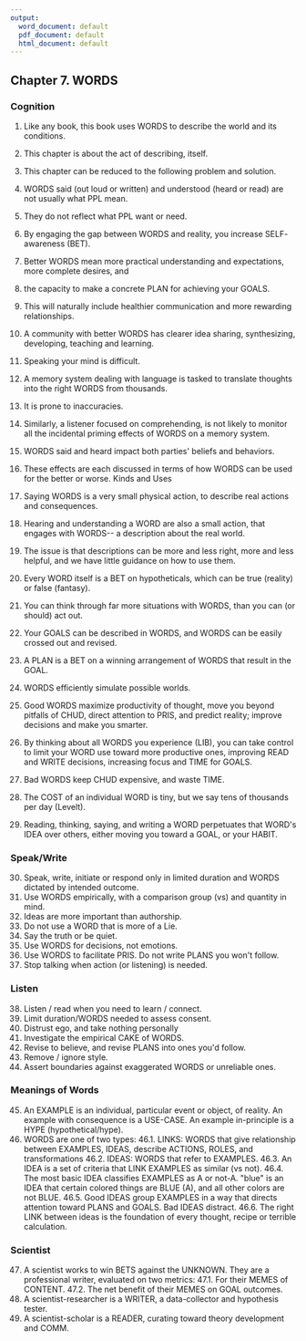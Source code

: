 ```yaml
---
output:
  word_document: default
  pdf_document: default
  html_document: default
---
```


## Chapter 7.	WORDS

### Cognition 

1.	Like any book, this book uses WORDS to describe the world and its 
conditions.
2.	This chapter is about the act of describing, itself.
3.	This chapter can be reduced to the following problem and solution. 
4.	WORDS said (out loud or written) and understood (heard or read) are 
not usually what PPL mean. 
5.	They do not reflect what PPL want or need.
6.	By engaging the gap between WORDS and reality, you increase SELF-
awareness (BET).
7.	Better WORDS mean more practical understanding and expectations, 
more complete desires, and 
8.	the capacity to make a concrete PLAN for achieving your GOALS. 
9.	This will naturally include healthier communication and more 
rewarding relationships.
10.	A community with better WORDS has clearer idea sharing, 
synthesizing, developing, teaching and learning.
 
11.	Speaking your mind is difficult.
12.	A memory system dealing with language is tasked to translate 
thoughts into the right WORDS from thousands. 
13.	It is prone to inaccuracies.
14.	Similarly, a listener focused on comprehending, is not likely to monitor 
all the incidental priming effects of WORDS on a memory system. 
15.	WORDS said and heard impact both parties' beliefs and behaviors.
16.	These effects are each discussed in terms of how WORDS can be used 
for the better or worse.
Kinds and Uses
17.	Saying WORDS is a very small physical action, to describe real actions 
and consequences. 
18.	Hearing and understanding a WORD are also a small action, that 
engages with WORDS-- a description about the real world.
19.	The issue is that descriptions can be more and less right, more and less 
helpful, and we have little guidance on how to use them.

20.	Every WORD itself is a BET on hypotheticals, which can be true (reality) 
or false (fantasy).
21.	You can think through far more situations with WORDS, than you can 
(or should) act out. 
22.	Your GOALS can be described in WORDS, and WORDS can be easily 
crossed out and revised.
23.	A PLAN is a BET on a winning arrangement of WORDS that result in the 
GOAL.
24.	WORDS efficiently simulate possible worlds. 
25.	Good WORDS maximize productivity of thought, move you beyond 
pitfalls of CHUD, direct attention to PRIS, and predict reality; improve 
decisions and make you smarter.
26.	By thinking about all WORDS you experience (LIB), you can take 
control to limit your WORD use toward more productive ones, 
improving READ and WRITE decisions, increasing focus and TIME for 
GOALS.
27.	Bad WORDS keep CHUD expensive, and waste TIME.
28.	The COST of an individual WORD is tiny, but we say tens of thousands 
per day (Levelt). 
29.	Reading, thinking, saying, and writing a WORD perpetuates that 
WORD's IDEA over others, either moving you toward a GOAL, or your 
HABIT.

### Speak/Write

30.	Speak, write, initiate or respond only in limited duration and WORDS 
dictated by intended outcome. 
31.	Use WORDS empirically, with a comparison group (vs) and quantity in 
mind.
32.	Ideas are more important than authorship. 
33.	Do not use a WORD that is more of a Lie. 
34.	Say the truth or be quiet. 
35.	Use WORDS for decisions, not emotions. 
36.	Use WORDS to facilitate PRIS. Do not write PLANS you won't follow. 
37.	Stop talking when action (or listening) is needed.

### Listen 

38.	Listen / read when you need to learn / connect. 
39.	Limit duration/WORDS needed to assess consent.
40.	Distrust ego, and take nothing personally 
41.	Investigate the empirical CAKE of WORDS.
42.	Revise to believe, and revise PLANS into ones you'd follow.
43.	Remove / ignore style. 
44.	Assert boundaries against exaggerated WORDS or unreliable ones.

### Meanings of Words

45.	An EXAMPLE is an individual, particular event or object, of reality. An 
example with consequence is a USE-CASE. An example in-principle is a 
HYPE (hypothetical/hype).
46.	WORDS are one of two types:
46.1.	LINKS: WORDS that give relationship between EXAMPLES, IDEAS, 
describe ACTIONS, ROLES, and transformations
46.2.	IDEAS: WORDS that refer to EXAMPLES.
46.3.	An IDEA is a set of criteria that LINK EXAMPLES as similar (vs not).
46.4.	The most basic IDEA classifies EXAMPLES as A or not-A. "blue" is 
an IDEA that certain colored things are BLUE (A), and all other 
colors are not BLUE.
46.5.	Good IDEAS group EXAMPLES in a way that directs attention 
toward PLANS and GOALS. Bad IDEAS distract.
46.6.	The right LINK between ideas is the foundation of every thought, 
recipe or terrible calculation.

### Scientist

47.	A scientist works to win BETS against the UNKNOWN. They are a 
professional writer, evaluated on two metrics:
47.1.	For their MEMES of CONTENT. 
47.2.	The net benefit of their MEMES on GOAL outcomes.
48.	A scientist-researcher is a WRITER, a data-collector and hypothesis 
tester. 
49.	A scientist-scholar is a READER, curating toward theory development 
and COMM.

